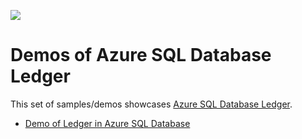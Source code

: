 ![](../../../manage/sql-server-extended-security-updates/media/solutions-microsoft-logo-small.png)

# Demos of Azure SQL Database Ledger

This set of samples/demos showcases [Azure SQL Database Ledger](https://docs.microsoft.com/en-us/azure/azure-sql/database/ledger-overview).

- [Demo of Ledger in Azure SQL Database](./azure-sql-database/README.md)
